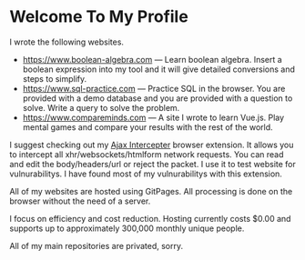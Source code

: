 # Welcome To My Profile
 I wrote the following websites.
 - https://www.boolean-algebra.com
   &mdash; Learn boolean algebra. Insert a boolean expression into my tool and it will give detailed conversions and steps to simplify.
 - https://www.sql-practice.com
   &mdash; Practice SQL in the browser. You are provided with a demo database and you are provided with a question to solve. Write a query to solve the problem.
 - https://www.compareminds.com
   &mdash; A site I wrote to learn Vue.js. Play mental games and compare your results with the rest of the world.

I suggest checking out my [Ajax Intercepter](https://github.com/000744210/Ajax-Intercepter) browser extension. It allows you to intercept all xhr/websockets/htmlform network requests. You can read and edit the body/headers/url or reject the packet. I use it to test website for vulnurabilitys. I have found most of my vulnurabilitys with this extension.

All of my websites are hosted using GitPages. All processing is done on the browser without the need of a server.

I focus on efficiency and cost reduction. Hosting currently costs $0.00 and supports up to approximately 300,000 monthly unique people. 

All of my main repositories are privated, sorry.

